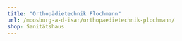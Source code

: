 ```yaml
---
title: "Orthopädietechnik Plochmann"
url: /moosburg-a-d-isar/orthopaedietechnik-plochmann/
shop: Sanitätshaus
---
```

